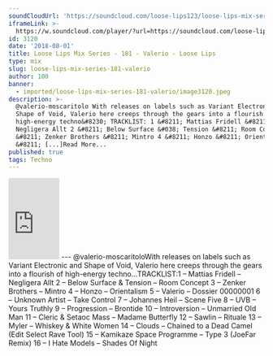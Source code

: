 ```yaml
---
soundCloudUrl: 'https://soundcloud.com/loose-lips123/loose-lips-mix-series-181-valerio'
iframeLink: >-
  https://w.soundcloud.com/player/?url=https://soundcloud.com/loose-lips123/loose-lips-mix-series-181-valerio&color=00aabb&auto_play=false&hide_related=false&show_comments=true&show_user=true&show_reposts=false
id: 3120
date: '2018-08-01'
title: Loose Lips Mix Series - 181 - Valerio - Loose Lips
type: mix
slug: loose-lips-mix-series-181-valerio
author: 100
banner:
  - imported/loose-lips-mix-series-181-valerio/image3120.jpeg
description: >-
  @valerio-moscaritolo With releases on labels such as Variant Electronic and
  Shape of Void, Valerio here creeps through the gears into a flourish of
  high-energy techno&#8230; TRACKLIST: 1 &#8211; Mattias Fridell &#8211;
  Negligera Allt 2 &#8211; Below Surface &#038; Tension &#8211; Room Concept 3
  &#8211; Zenker Brothers &#8211; Mintro 4 &#8211; Honzo &#8211; Orientalism 5
  &#8211; [...]Read More...
published: true
tags: Techno
---
```

<iframe id="sc-widget" title="title" width="100" height="160" scrolling="no" frameborder="yes" allow="autoplay" src="https://w.soundcloud.com/player/?url=https://soundcloud.com/loose-lips123/loose-lips-mix-series-181-valerio&amp;color=00aabb&amp;auto_play=false&amp;hide_related=false&amp;show_comments=true&amp;show_user=true&amp;show_reposts=false"></iframe>
---
@valerio-moscaritoloWith releases on labels such as Variant Electronic and Shape of Void, Valerio here creeps through the gears into a flourish of high-energy techno…TRACKLIST:1 – Mattias Fridell – Negligera Allt  
2 – Below Surface & Tension – Room Concept  
3 – Zenker Brothers – Mintro  
4 – Honzo – Orientalism  
5 – Valerio – Dossier 00000001  
6 – Unknown Artist – Take Control  
7 – Johannes Heil – Scene Five  
8 – UVB – Yours Truthly  
9 – Progression – Brontide  
10 – Introversion – Unmarried Old Man  
11 – Cleric & Setaoc Mass – Madame Butterfly  
12 – Sawlin – Rituale  
13 – Myler – Whiskey & White Women  
14 – Clouds – Chained to a Dead Camel (Edit Select Rave Tool)  
15 – Kamikaze Space Programme – Type 3 (JoeFar Remix)  
16 – I Hate Models – Shades Of Night